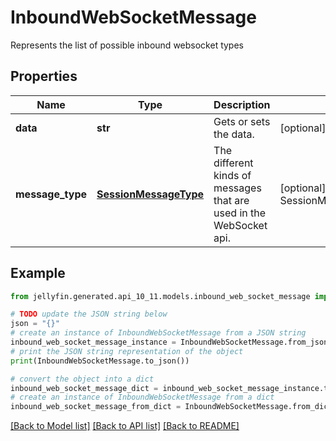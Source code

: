 # InboundWebSocketMessage

Represents the list of possible inbound websocket types

## Properties

Name | Type | Description | Notes
------------ | ------------- | ------------- | -------------
**data** | **str** | Gets or sets the data. | [optional] 
**message_type** | [**SessionMessageType**](SessionMessageType.md) | The different kinds of messages that are used in the WebSocket api. | [optional] [readonly] [default to SessionMessageType.SESSIONSSTOP]

## Example

```python
from jellyfin.generated.api_10_11.models.inbound_web_socket_message import InboundWebSocketMessage

# TODO update the JSON string below
json = "{}"
# create an instance of InboundWebSocketMessage from a JSON string
inbound_web_socket_message_instance = InboundWebSocketMessage.from_json(json)
# print the JSON string representation of the object
print(InboundWebSocketMessage.to_json())

# convert the object into a dict
inbound_web_socket_message_dict = inbound_web_socket_message_instance.to_dict()
# create an instance of InboundWebSocketMessage from a dict
inbound_web_socket_message_from_dict = InboundWebSocketMessage.from_dict(inbound_web_socket_message_dict)
```
[[Back to Model list]](../README.md#documentation-for-models) [[Back to API list]](../README.md#documentation-for-api-endpoints) [[Back to README]](../README.md)


